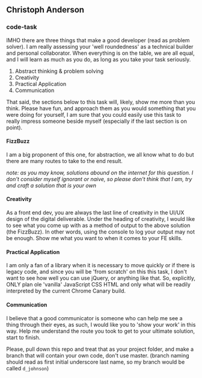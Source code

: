 ## Christoph Anderson

### code-task

IMHO there are three things that make a good developer (read as problem solver). I am really assessing your 'well roundedness' as a technical builder and personal collaborator. When everything is on the table, we are all equal, and I will learn as much as you do, as long as you take your task seriously.

1. Abstract thinking & problem solving
2. Creativity  
3. Practical Application
4. Communication

That said, the sections below to this task will, likely, show me more than you think. Please have fun, and approach them as you would something that you were doing for yourself, I am sure that you could easily use this task to really impress someone beside myself (especially if the last section is on point).

#### FizzBuzz
I am a big proponent of this one, for abstraction, we all know what to do but there are many routes to take to the end result.  

_note: as you may know, solutions abound on the internet for this question. I don't consider myself ignorant or naive, so please don't think that I am, try and craft a solution that is your own_

#### Creativity
As a front end dev, you are always the last line of creativity in the UI/UX design of the digital deliverable. Under the heading of creativity, I would like to see what you come up with as a method of output to the above solution (the FizzBuzz). In other words, using the console to log your output may not be enough. Show me what you want to when it comes to your FE skills.

#### Practical Application
I am only a fan of a library when it is necessary to move quickly or if there is legacy code, and since you will be 'from scratch' on this this task, I don't want to see how well you can use jQuery, or anything like that. So, explicitly, ONLY plan ole 'vanilla' JavaScript CSS HTML and only what will be readily interpreted by the current Chrome Canary build.

#### Communication
I believe that a good communicator is someone who can help me see a thing through their eyes, as such, I would like you to 'show your work' in this way. Help me understand the route you took to get to your ultimate solution, start to finish.


Please, pull down this repo and treat that as your project folder, and make a branch that will contain your own code, don't use master. (branch naming should read as first initial underscore last name, so my branch would be called `d_johnson`) 
